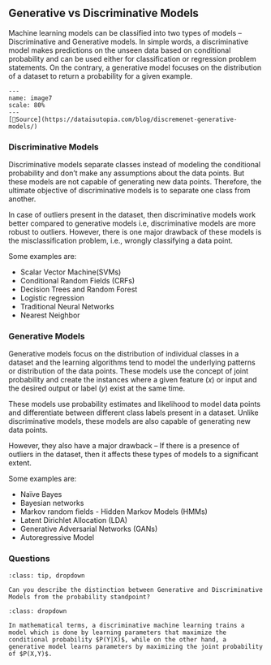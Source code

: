 ## Generative vs Discriminative Models

Machine learning models can be classified into two types of models – Discriminative and Generative models. In simple words, a discriminative model makes predictions on the unseen data based on conditional probability and can be used either for classification or regression problem statements. On the contrary, a generative model focuses on the distribution of a dataset to return a probability for a given example.

```{figure} ../Algorithms/images/image7.PNG
---
name: image7
scale: 80%
---
[📖Source](https://dataisutopia.com/blog/discremenet-generative-models/)
```

### Discriminative Models

Discriminative models separate classes instead of modeling the conditional probability and don’t make any assumptions about the data points. But these models are not capable of generating new data points. Therefore, the ultimate objective of discriminative models is to separate one class from another.

In case of outliers present in the dataset, then discriminative models work better compared to generative models i.e, discriminative models are more robust to outliers. However, there is one major drawback of these models is the misclassification problem, i.e., wrongly classifying a data point.

Some examples are:
‌
- Scalar Vector Machine(SVMs)
- Conditional Random Fields (CRFs)
- Decision Trees and Random Forest
- Logistic regression
- Traditional Neural Networks
- Nearest Neighbor


### Generative Models

Generative models focus on the distribution of individual classes in a dataset and the learning algorithms tend to model the underlying patterns or distribution of the data points. These models use the concept of joint probability and create the instances where a given feature ($x$) or input and the desired output or label ($y$) exist at the same time.

These models use probability estimates and likelihood to model data points and differentiate between different class labels present in a dataset. Unlike discriminative models, these models are also capable of generating new data points.

However, they also have a major drawback – If there is a presence of outliers in the dataset, then it affects these types of models to a significant extent.

Some examples are:
- Naïve Bayes
- Bayesian networks
- Markov random fields
‌- Hidden Markov Models (HMMs)
- Latent Dirichlet Allocation (LDA)
- Generative Adversarial Networks (GANs)
- Autoregressive Model

### Questions

```{admonition} Problem: Mathematical Intuition
:class: tip, dropdown

Can you describe the distinction between Generative and Discriminative Models from the probability standpoint?

```

```{admonition} Solution:
:class: dropdown

In mathematical terms, a discriminative machine learning trains a model which is done by learning parameters that maximize the conditional probability $P(Y|X)$, while on the other hand, a generative model learns parameters by maximizing the joint probability of $P(X,Y)$.

```